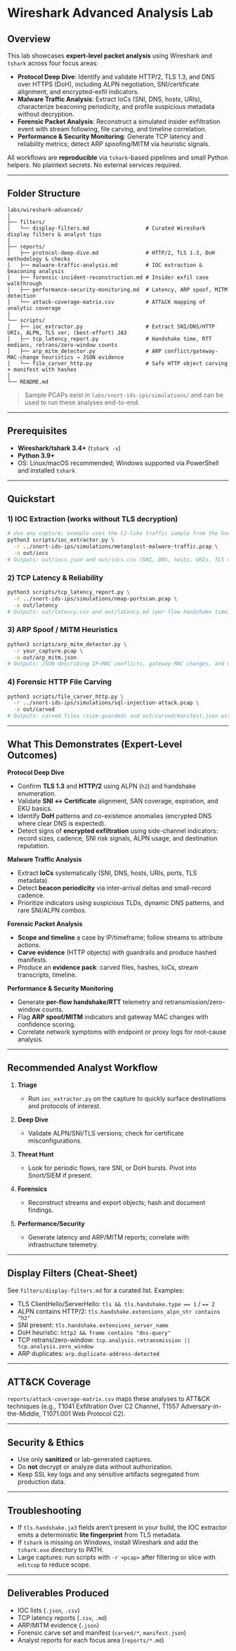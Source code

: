 # Wireshark Advanced Analysis Lab

## Overview

This lab showcases **expert-level packet analysis** using Wireshark and `tshark` across four focus areas:

* **Protocol Deep Dive**: Identify and validate HTTP/2, TLS 1.3, and DNS over HTTPS (DoH), including ALPN negotiation, SNI/certificate alignment, and encrypted-exfil indicators.
* **Malware Traffic Analysis**: Extract IoCs (SNI, DNS, hosts, URIs), characterize beaconing periodicity, and profile suspicious metadata without decryption.
* **Forensic Packet Analysis**: Reconstruct a simulated insider exfiltration event with stream following, file carving, and timeline correlation.
* **Performance & Security Monitoring**: Generate TCP latency and reliability metrics; detect ARP spoofing/MITM via heuristic signals.

All workflows are **reproducible** via `tshark`-based pipelines and small Python helpers. No plaintext secrets. No external services required.

---

## Folder Structure

```
labs/wireshark-advanced/
│
├── filters/
│   └── display-filters.md                  # Curated Wireshark display filters & analyst tips
│
├── reports/
│   ├── protocol-deep-dive.md               # HTTP/2, TLS 1.3, DoH methodology & checks
│   ├── malware-traffic-analysis.md         # IOC extraction & beaconing analysis
│   ├── forensic-incident-reconstruction.md # Insider exfil case walkthrough
│   ├── performance-security-monitoring.md  # Latency, ARP spoof, MITM detection
│   └── attack-coverage-matrix.csv          # ATT&CK mapping of analytic coverage
│
└── scripts/
│   ├── ioc_extractor.py                    # Extract SNI/DNS/HTTP URIs, ALPN, TLS ver, (best-effort) JA3
│   ├── tcp_latency_report.py               # Handshake time, RTT medians, retrans/zero-window counts
│   ├── arp_mitm_detector.py                # ARP conflict/gateway-MAC-change heuristics → JSON evidence
│   └── file_carver_http.py                 # Safe HTTP object carving + manifest with hashes
│
└── README.md
```

> Sample PCAPs exist in `labs/snort-ids-ips/simulations/` and can be used to run these analyses end-to-end.

---

## Prerequisites

* **Wireshark/tshark 3.4+** (`tshark -v`)
* **Python 3.9+**
* OS: Linux/macOS recommended; Windows supported via PowerShell and installed `tshark`

---

## Quickstart

### 1) IOC Extraction (works without TLS decryption)

```bash
# Use any capture; example uses the C2-like traffic sample from the Snort lab
python3 scripts/ioc_extractor.py \
  -r ../snort-ids-ips/simulations/metasploit-malware-traffic.pcap \
  -o out/iocs
# Outputs: out/iocs.json and out/iocs.csv (SNI, DNS, hosts, URIs, TLS ver, ALPN, (best-effort) JA3)
```

### 2) TCP Latency & Reliability

```bash
python3 scripts/tcp_latency_report.py \
  -r ../snort-ids-ips/simulations/nmap-portscan.pcap \
  -o out/latency
# Outputs: out/latency.csv and out/latency.md (per-flow handshake time, RTT median, retransmissions, zero-window)
```

### 3) ARP Spoof / MITM Heuristics

```bash
python3 scripts/arp_mitm_detector.py \
  -r your_capture.pcap \
  -o out/arp_mitm.json
# Outputs: JSON describing IP→MAC conflicts, gateway MAC changes, and confidence rating
```

### 4) Forensic HTTP File Carving

```bash
python3 scripts/file_carver_http.py \
  -r ../snort-ids-ips/simulations/sql-injection-attack.pcap \
  -o out/carved
# Outputs: carved files (size-guarded) and out/carved/manifest.json with SHA256 hashes
```

---

## What This Demonstrates (Expert-Level Outcomes)

**Protocol Deep Dive**

* Confirm **TLS 1.3** and **HTTP/2** using ALPN (`h2`) and handshake enumeration.
* Validate **SNI ↔ Certificate** alignment, SAN coverage, expiration, and EKU basics.
* Identify **DoH** patterns and co-existence anomalies (encrypted DNS where clear DNS is expected).
* Detect signs of **encrypted exfiltration** using side-channel indicators: record sizes, cadence, SNI risk signals, ALPN usage, and destination reputation.

**Malware Traffic Analysis**

* Extract **IoCs** systematically (SNI, DNS, hosts, URIs, ports, TLS metadata).
* Detect **beacon periodicity** via inter-arrival deltas and small-record cadence.
* Prioritize indicators using suspicious TLDs, dynamic DNS patterns, and rare SNI/ALPN combos.

**Forensic Packet Analysis**

* **Scope and timeline** a case by IP/timeframe; follow streams to attribute actions.
* **Carve evidence** (HTTP objects) with guardrails and produce hashed manifests.
* Produce an **evidence pack**: carved files, hashes, IoCs, stream transcripts, timeline.

**Performance & Security Monitoring**

* Generate **per-flow handshake/RTT** telemetry and retransmission/zero-window counts.
* Flag **ARP spoof/MITM** indicators and gateway MAC changes with confidence scoring.
* Correlate network symptoms with endpoint or proxy logs for root-cause analysis.

---

## Recommended Analyst Workflow

1. **Triage**

   * Run `ioc_extractor.py` on the capture to quickly surface destinations and protocols of interest.
2. **Deep Dive**

   * Validate ALPN/SNI/TLS versions; check for certificate misconfigurations.
3. **Threat Hunt**

   * Look for periodic flows, rare SNI, or DoH bursts. Pivot into Snort/SIEM if present.
4. **Forensics**

   * Reconstruct streams and export objects; hash and document findings.
5. **Performance/Security**

   * Generate latency and ARP/MITM reports; correlate with infrastructure telemetry.

---

## Display Filters (Cheat-Sheet)

See `filters/display-filters.md` for a curated list. Examples:

* TLS ClientHello/ServerHello: `tls && tls.handshake.type == 1` / `== 2`
* ALPN contains HTTP/2: `tls.handshake.extensions_alpn_str contains "h2"`
* SNI present: `tls.handshake.extensions_server_name`
* DoH heuristic: `http2 && frame contains "dns-query"`
* TCP retrans/zero-window: `tcp.analysis.retransmission || tcp.analysis.zero_window`
* ARP duplicates: `arp.duplicate-address-detected`

---

## ATT\&CK Coverage

`reports/attack-coverage-matrix.csv` maps these analyses to ATT\&CK techniques (e.g., T1041 Exfiltration Over C2 Channel, T1557 Adversary-in-the-Middle, T1071.001 Web Protocol C2).

---

## Security & Ethics

* Use only **sanitized** or lab-generated captures.
* Do **not** decrypt or analyze data without authorization.
* Keep SSL key logs and any sensitive artifacts segregated from production data.

---

## Troubleshooting

* If `tls.handshake.ja3` fields aren’t present in your build, the IOC extractor emits a deterministic **lite fingerprint** from TLS metadata.
* If `tshark` is missing on Windows, install Wireshark and add the `tshark.exe` directory to PATH.
* Large captures: run scripts with `-r <pcap>` after filtering or slice with `editcap` to reduce scope.

---

## Deliverables Produced

* IOC lists (`.json`, `.csv`)
* TCP latency reports (`.csv`, `.md`)
* ARP/MITM evidence (`.json`)
* Forensic carve set and manifest (`carved/*`, `manifest.json`)
* Analyst reports for each focus area (`reports/*.md`)

